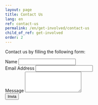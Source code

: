 ```yaml
---
layout: page
title: Contact Us
lang: en
ref: contact-us
permalink: /en/get-involved/contact-us
child_of_ref: get-involved
order: 2
---
```


Contact us by filling the following form:

<form name="simple-contact-form" accept-charset="utf-8" action="https://formspree.io/{{ site.email }}" method="post">
  <div class="field">
    <label for="full-name">Name</label>
    <input type="text" name="name" id="full-name" />
  </div>
  <div class="field">
    <label for="email-address">Email Address</label>
    <input type="email" name="_replyto" id="email-address" required="" />
  </div>
  <div class="field">
    <label for="message">Message</label>
    <textarea name="message" id="message" rows="4" required=""></textarea>
  </div>
  <input type="hidden" name="_subject" id="email-subject" value="Contact Form Submission">
  <input type="submit" value="Invia" class="btn btn-primary"/>
</form>

